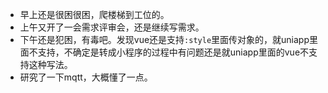 + 早上还是很困很困，爬楼梯到工位的。
+ 上午又开了一会需求评审会，还是继续写需求。
+ 下午还是犯困，有毒吧。发现vue还是支持`:style`里面传对象的，就uniapp里面不支持，不确定是转成小程序的过程中有问题还是就uniapp里面的vue不支持这种写法。
+ 研究了一下mqtt，大概懂了一点。